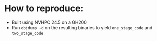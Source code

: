 # How to reproduce:
* Built using NVHPC 24.5 on a GH200
* Run `objdump -d` on the resulting binaries to yield `one_stage_code` and `two_stage_code`
